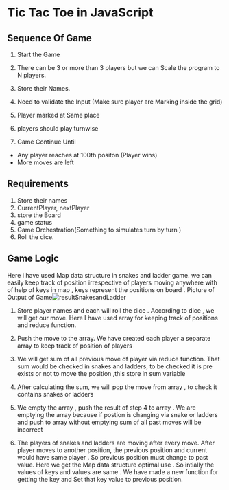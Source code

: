 
# Tic Tac Toe in JavaScript

## Sequence Of Game
1. Start the Game
2. There can be 3 or more than 3 players but we can Scale the program to N players. 
3. Store their Names.
4. Need to validate the Input (Make sure player are Marking inside the grid)
5. Player marked at Same place
6. players should play turnwise 

7. Game Continue Until 
  - Any player reaches at 100th positon (Player wins)
  - More moves are left

## Requirements

1. Store their names
2. CurrentPlayer, nextPlayer
3. store the Board
4. game status
5. Game Orchestration(Something to simulates turn by turn )
6. Roll the dice.

## Game Logic

Here i have used Map data structure in snakes and ladder game. we can easily keep track of position irrespective of players moving anywhere with of help of keys in map , keys represent the positions on board .
Picture of Output of Game![resultSnakesandLadder](https://github.com/dishant-08/snakesAndLadders/assets/60565337/efc9b97a-c77b-4714-82a2-8b7ae39071dd)


1. Store player names and each will roll the dice . According to dice , we will get our move.
Here I have used array for keeping track of positions and reduce function. 

2. Push the move to the array. We have created each player a separate array to keep track of position of players

3.  We will get sum of all previous move of player via reduce function. That sum would be checked in snakes and ladders, to be  checked it is  pre exists or not to move the position ,this store in sum variable 

4.  After calculating the sum, we will pop the move from array , to check it contains snakes or ladders 

5.  We empty the array , push the result of step 4 to array . We are emptying the array because if postion is changing via snake or  ladders and push to array without emptying sum of all past moves will be incorrect 

6.  The players of snakes and ladders are moving after every move. After player moves to another position, the previous position and current would have same player . So previous position must change to past value. Here we get the Map data structure optimal use . So intially the values of keys and values are same . We have made a new function for getting the key and Set that key value to previous position.




